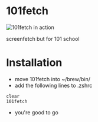 # 101fetch

![101fetch in action](https://github.com/salaaad2/101fetch/blob/master/101fetch.png)

screenfetch but for 101 school

# Installation
* move 101fetch into ~/brew/bin/
* add the following lines to .zshrc 
```
clear
101fetch
```
* you're good to go 
